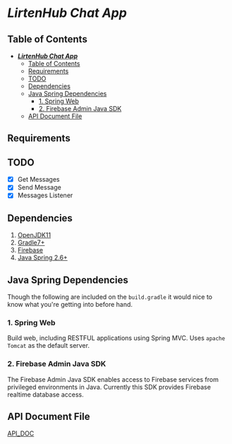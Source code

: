 # **_LirtenHub Chat App_**

</hr>

## Table of Contents

- [**_LirtenHub Chat App_**](#lirtenhub-chat-app)
  - [Table of Contents](#table-of-contents)
  - [Requirements](#requirements)
  - [TODO](#todo)
  - [Dependencies](#dependencies)
  - [Java Spring Dependencies](#java-spring-dependencies)
    - [1. Spring Web](#spring-web)
    - [2. Firebase Admin Java SDK](#firebase-admin-java-sdk)
  - [API Document File](#api-document-file)

</hr>

## Requirements

## TODO

- [x] Get Messages
- [x] Send Message
- [x] Messages Listener

## Dependencies

1. [OpenJDK11](https://openjdk.java.net/projects/jdk/11/)
2. [Gradle7+](https://gradle.org/)
3. [Firebase](https://firebase.google.com/)
4. [Java Spring 2.6+](https://spring.io/)

## Java Spring Dependencies

Though the following are included on the `build.gradle` it would nice to know what you're getting into before hand.

### 1. Spring Web

Build web, including RESTFUL applications using Spring MVC. Uses `apache Tomcat` as the default server.


### 2. Firebase Admin Java SDK

The Firebase Admin Java SDK enables access to Firebase services from privileged environments in Java. Currently this SDK provides Firebase realtime database access.


## API Document File

[API_DOC](/API_DOC.md)
